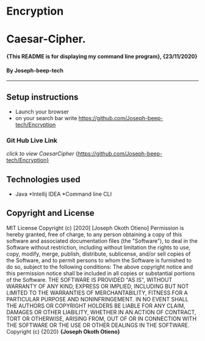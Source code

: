 # Encryption
# Caesar-Cipher.
#### {This README is for displaying my command line program}, {23/11/2020}
#### By **Joseph-beep-tech**    
---
## Setup instructions
* Launch your browser
* on your search bar write https://github.com/Joseph-beep-tech/Encryption

### Git Hub Live Link
*click to view CaesarCipher*
 {https://github.com/Joseph-beep-tech/Encryption}
 ## Technologies used
 * Java
 *Intellij IDEA
 *Command line CLI
 

## Copyright and License
MIT License
Copyright (c) [2020] [Joseph Okoth Otieno]
Permission is hereby granted, free of charge, to any person obtaining a copy
of this software and associated documentation files (the "Software"), to deal
in the Software without restriction, including without limitation the rights
to use, copy, modify, merge, publish, distribute, sublicense, and/or sell
copies of the Software, and to permit persons to whom the Software is
furnished to do so, subject to the following conditions:
The above copyright notice and this permission notice shall be included in all
copies or substantial portions of the Software.
THE SOFTWARE IS PROVIDED "AS IS", WITHOUT WARRANTY OF ANY KIND, EXPRESS OR
IMPLIED, INCLUDING BUT NOT LIMITED TO THE WARRANTIES OF MERCHANTABILITY,
FITNESS FOR A PARTICULAR PURPOSE AND NONINFRINGEMENT. IN NO EVENT SHALL THE
AUTHORS OR COPYRIGHT HOLDERS BE LIABLE FOR ANY CLAIM, DAMAGES OR OTHER
LIABILITY, WHETHER IN AN ACTION OF CONTRACT, TORT OR OTHERWISE, ARISING FROM,
OUT OF OR IN CONNECTION WITH THE SOFTWARE OR THE USE OR OTHER DEALINGS IN THE
SOFTWARE.
Copyright (c) {2020} **{Joseph Okoth Otieno}**
